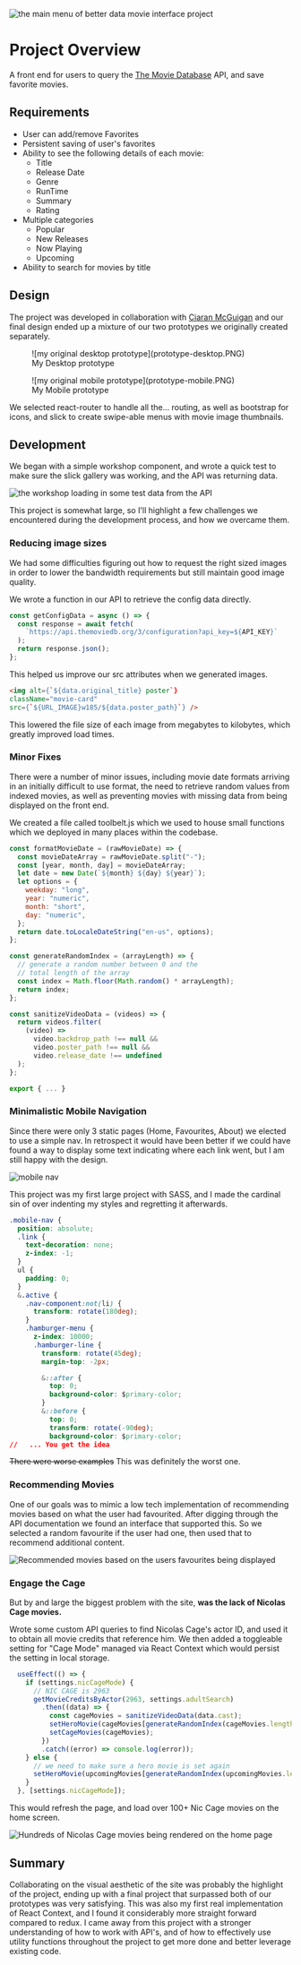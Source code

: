 ![the main menu of better data movie interface project](bdmi-menu.webp)

# Project Overview
A front end for users to query the [The Movie Database](https://www.themoviedb.org/) API, and save favorite movies.

## Requirements

- User can add/remove Favorites
- Persistent saving of user's favorites
- Ability to see the following details of each movie:
  - Title
  - Release Date
  - Genre
  - RunTime
  - Summary
  - Rating
- Multiple categories
  - Popular
  - New Releases
  - Now Playing
  - Upcoming
- Ability to search for movies by title 

## Design

The project was developed in collaboration with [Ciaran McGuigan](https://github.com/CiaranMcGuigan) and our final design ended up a mixture of our two prototypes we originally created separately.

<figure>
![my original desktop prototype](prototype-desktop.PNG)
<figcaption>My Desktop prototype</figcaption>
</figure>

<figure>
![my original mobile prototype](prototype-mobile.PNG)
<figcaption>My Mobile prototype</figcaption>
</figure>

We selected react-router to handle all the... routing, as well as bootstrap for icons, and slick to create swipe-able menus with movie image thumbnails.

## Development

We began with a simple workshop component, and wrote a quick test to make sure the slick gallery was working, and the API was returning data.

![the workshop loading in some test data from the API](workshop.PNG)

This project is somewhat large, so I'll highlight a few challenges we encountered during the development process, and how we overcame them.

### Reducing image sizes

We had some difficulties figuring out how to request the right sized images in order to lower the bandwidth requirements but still maintain good image quality.

We wrote a function in our API to retrieve the config data directly.

```js
const getConfigData = async () => {
  const response = await fetch(
    `https://api.themoviedb.org/3/configuration?api_key=${API_KEY}`
  );
  return response.json();
};
```

This helped us improve our src attributes when we generated images.

```html
<img alt={`${data.original_title} poster`}
className="movie-card"
src={`${URL_IMAGE}w185/${data.poster_path}`} />
```

This lowered the file size of each image from megabytes to kilobytes, which greatly improved load times.

### Minor Fixes

There were a number of minor issues, including movie date formats arriving in an initially difficult to use format, the need to retrieve random values from indexed movies, as well as preventing movies with missing data from being displayed on the front end.

We created a file called toolbelt.js which we used to house small functions which we deployed in many places within the codebase.

```js
const formatMovieDate = (rawMovieDate) => {
  const movieDateArray = rawMovieDate.split("-");
  const [year, month, day] = movieDateArray;
  let date = new Date(`${month} ${day} ${year}`);
  let options = {
    weekday: "long",
    year: "numeric",
    month: "short",
    day: "numeric",
  };
  return date.toLocaleDateString("en-us", options);
};

const generateRandomIndex = (arrayLength) => {
  // generate a random number between 0 and the 
  // total length of the array
  const index = Math.floor(Math.random() * arrayLength);
  return index;
};

const sanitizeVideoData = (videos) => {
  return videos.filter(
    (video) =>
      video.backdrop_path !== null &&
      video.poster_path !== null &&
      video.release_date !== undefined
  );
};

export { ... }
```

### Minimalistic Mobile Navigation

Since there were only 3 static pages (Home, Favourites, About) we elected to use a simple nav. In retrospect it would have been better if we could have found a way to display some text indicating where each link went, but I am still happy with the design.

![mobile nav](bdmi-nav.webp)

This project was my first large project with SASS, and I made the cardinal sin of over indenting my styles and regretting it afterwards.

```css
.mobile-nav {
  position: absolute;
  .link {
    text-decoration: none;
    z-index: -1;
  }
  ul {
    padding: 0;
  }
  &.active {
    .nav-component:not(li) {
      transform: rotate(180deg);
    }
    .hamburger-menu {
      z-index: 10000;
      .hamburger-line {
        transform: rotate(45deg);
        margin-top: -2px;

        &::after {
          top: 0;
          background-color: $primary-color;
        }
        &::before {
          top: 0;
          transform: rotate(-90deg);
          background-color: $primary-color;
//   ... You get the idea
```

~~There were worse examples~~ This was definitely the worst one.

### Recommending Movies

One of our goals was to mimic a low tech implementation of recommending movies based on what the user had favourited. After digging through the API documentation we found an interface that supported this. So we selected a random favourite if the user had one, then used that to recommend additional content.

![Recommended movies based on the users favourites being displayed](recommendation.PNG)

### Engage the Cage

But by and large the biggest problem with the site, **was the lack of Nicolas Cage movies.**

Wrote some custom API queries to find Nicolas Cage's actor ID, and used it to obtain all movie credits that reference him. We then added a toggleable setting for "Cage Mode" managed via React Context which would persist the setting in local storage.

```jsx
  useEffect(() => {
    if (settings.nicCageMode) {
      // NIC CAGE is 2963
      getMovieCreditsByActor(2963, settings.adultSearch)
        .then((data) => {
          const cageMovies = sanitizeVideoData(data.cast);
          setHeroMovie(cageMovies[generateRandomIndex(cageMovies.length)]);
          setCageMovies(cageMovies);
        })
        .catch((error) => console.log(error));
    } else {
      // we need to make sure a hero movie is set again
      setHeroMovie(upcomingMovies[generateRandomIndex(upcomingMovies.length)]);
    }
  }, [settings.nicCageMode]);
```

This would refresh the page, and load over 100+ Nic Cage movies on the home screen.

![Hundreds of Nicolas Cage movies being rendered on the home page](cage-mode.webp)

## Summary

Collaborating on the visual aesthetic of the site was probably the highlight of the project, ending up with a final project that surpassed both of our prototypes was very satisfying. This was also my first real implementation of React Context, and I found it considerably more straight forward compared to redux. I came away from this project with a stronger understanding of how to work with API's, and of how to effectively use utility functions throughout the project to get more done and better leverage existing code. 